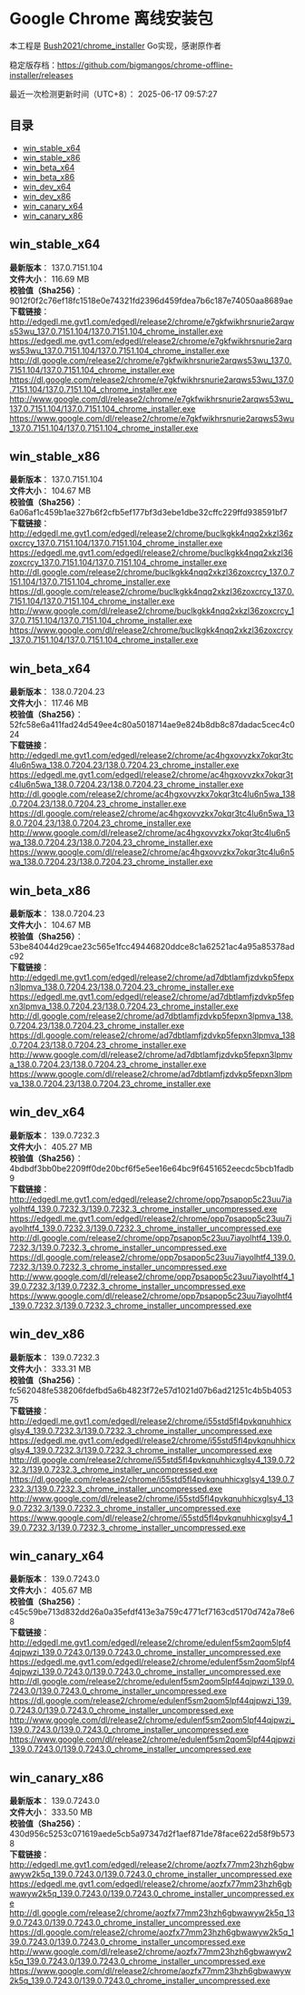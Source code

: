 # Google Chrome 离线安装包
本工程是 [Bush2021/chrome_installer](https://github.com/Bush2021/chrome_installer) Go实现，感谢原作者

稳定版存档：<https://github.com/bigmangos/chrome-offline-installer/releases>

最近一次检测更新时间（UTC+8）：
2025-06-17 09:57:27

## 目录
* [win_stable_x64](https://github.com/bigmangos/chrome-offline-installer?tab=readme-ov-file#win_stable_x64)
* [win_stable_x86](https://github.com/bigmangos/chrome-offline-installer?tab=readme-ov-file#win_stable_x86)
* [win_beta_x64](https://github.com/bigmangos/chrome-offline-installer?tab=readme-ov-file#win_beta_x64)
* [win_beta_x86](https://github.com/bigmangos/chrome-offline-installer?tab=readme-ov-file#win_beta_x86)
* [win_dev_x64](https://github.com/bigmangos/chrome-offline-installer?tab=readme-ov-file#win_dev_x64)
* [win_dev_x86](https://github.com/bigmangos/chrome-offline-installer?tab=readme-ov-file#win_dev_x86)
* [win_canary_x64](https://github.com/bigmangos/chrome-offline-installer?tab=readme-ov-file#win_canary_x64)
* [win_canary_x86](https://github.com/bigmangos/chrome-offline-installer?tab=readme-ov-file#win_canary_x86)

## win_stable_x64
**最新版本**： 137.0.7151.104  
**文件大小**： 116.69 MB  
**校验值（Sha256）**： 9012f0f2c76ef18fc1518e0e74321fd2396d459fdea7b6c187e74050aa8689ae  
**下载链接**：
http://edgedl.me.gvt1.com/edgedl/release2/chrome/e7gkfwikhrsnurie2arqws53wu_137.0.7151.104/137.0.7151.104_chrome_installer.exe
https://edgedl.me.gvt1.com/edgedl/release2/chrome/e7gkfwikhrsnurie2arqws53wu_137.0.7151.104/137.0.7151.104_chrome_installer.exe
http://dl.google.com/release2/chrome/e7gkfwikhrsnurie2arqws53wu_137.0.7151.104/137.0.7151.104_chrome_installer.exe
https://dl.google.com/release2/chrome/e7gkfwikhrsnurie2arqws53wu_137.0.7151.104/137.0.7151.104_chrome_installer.exe
http://www.google.com/dl/release2/chrome/e7gkfwikhrsnurie2arqws53wu_137.0.7151.104/137.0.7151.104_chrome_installer.exe
https://www.google.com/dl/release2/chrome/e7gkfwikhrsnurie2arqws53wu_137.0.7151.104/137.0.7151.104_chrome_installer.exe
## win_stable_x86
**最新版本**： 137.0.7151.104  
**文件大小**： 104.67 MB  
**校验值（Sha256）**： 6a06af1c459b1ae327b6f2cfb5ef177bf3d3ebe1dbe32cffc229ffd938591bf7  
**下载链接**：
http://edgedl.me.gvt1.com/edgedl/release2/chrome/buclkgkk4nqq2xkzl36zoxcrcy_137.0.7151.104/137.0.7151.104_chrome_installer.exe
https://edgedl.me.gvt1.com/edgedl/release2/chrome/buclkgkk4nqq2xkzl36zoxcrcy_137.0.7151.104/137.0.7151.104_chrome_installer.exe
http://dl.google.com/release2/chrome/buclkgkk4nqq2xkzl36zoxcrcy_137.0.7151.104/137.0.7151.104_chrome_installer.exe
https://dl.google.com/release2/chrome/buclkgkk4nqq2xkzl36zoxcrcy_137.0.7151.104/137.0.7151.104_chrome_installer.exe
http://www.google.com/dl/release2/chrome/buclkgkk4nqq2xkzl36zoxcrcy_137.0.7151.104/137.0.7151.104_chrome_installer.exe
https://www.google.com/dl/release2/chrome/buclkgkk4nqq2xkzl36zoxcrcy_137.0.7151.104/137.0.7151.104_chrome_installer.exe
## win_beta_x64
**最新版本**： 138.0.7204.23  
**文件大小**： 117.46 MB  
**校验值（Sha256）**： 52fc58e6a411fad24d549ee4c80a5018714ae9e824b8db8c87dadac5cec4c024  
**下载链接**：
http://edgedl.me.gvt1.com/edgedl/release2/chrome/ac4hgxovvzkx7okqr3tc4lu6n5wa_138.0.7204.23/138.0.7204.23_chrome_installer.exe
https://edgedl.me.gvt1.com/edgedl/release2/chrome/ac4hgxovvzkx7okqr3tc4lu6n5wa_138.0.7204.23/138.0.7204.23_chrome_installer.exe
http://dl.google.com/release2/chrome/ac4hgxovvzkx7okqr3tc4lu6n5wa_138.0.7204.23/138.0.7204.23_chrome_installer.exe
https://dl.google.com/release2/chrome/ac4hgxovvzkx7okqr3tc4lu6n5wa_138.0.7204.23/138.0.7204.23_chrome_installer.exe
http://www.google.com/dl/release2/chrome/ac4hgxovvzkx7okqr3tc4lu6n5wa_138.0.7204.23/138.0.7204.23_chrome_installer.exe
https://www.google.com/dl/release2/chrome/ac4hgxovvzkx7okqr3tc4lu6n5wa_138.0.7204.23/138.0.7204.23_chrome_installer.exe
## win_beta_x86
**最新版本**： 138.0.7204.23  
**文件大小**： 104.67 MB  
**校验值（Sha256）**： 53be84044d29cae23c565e1fcc49446820ddce8c1a62521ac4a95a85378adc92  
**下载链接**：
http://edgedl.me.gvt1.com/edgedl/release2/chrome/ad7dbtlamfjzdvkp5fepxn3lpmva_138.0.7204.23/138.0.7204.23_chrome_installer.exe
https://edgedl.me.gvt1.com/edgedl/release2/chrome/ad7dbtlamfjzdvkp5fepxn3lpmva_138.0.7204.23/138.0.7204.23_chrome_installer.exe
http://dl.google.com/release2/chrome/ad7dbtlamfjzdvkp5fepxn3lpmva_138.0.7204.23/138.0.7204.23_chrome_installer.exe
https://dl.google.com/release2/chrome/ad7dbtlamfjzdvkp5fepxn3lpmva_138.0.7204.23/138.0.7204.23_chrome_installer.exe
http://www.google.com/dl/release2/chrome/ad7dbtlamfjzdvkp5fepxn3lpmva_138.0.7204.23/138.0.7204.23_chrome_installer.exe
https://www.google.com/dl/release2/chrome/ad7dbtlamfjzdvkp5fepxn3lpmva_138.0.7204.23/138.0.7204.23_chrome_installer.exe
## win_dev_x64
**最新版本**： 139.0.7232.3  
**文件大小**： 405.27 MB  
**校验值（Sha256）**： 4bdbdf3bb0be2209ff0de20bcf6f5e5ee16e64bc9f6451652eecdc5bcb1fadb9  
**下载链接**：
http://edgedl.me.gvt1.com/edgedl/release2/chrome/opp7psapop5c23uu7iayolhtf4_139.0.7232.3/139.0.7232.3_chrome_installer_uncompressed.exe
https://edgedl.me.gvt1.com/edgedl/release2/chrome/opp7psapop5c23uu7iayolhtf4_139.0.7232.3/139.0.7232.3_chrome_installer_uncompressed.exe
http://dl.google.com/release2/chrome/opp7psapop5c23uu7iayolhtf4_139.0.7232.3/139.0.7232.3_chrome_installer_uncompressed.exe
https://dl.google.com/release2/chrome/opp7psapop5c23uu7iayolhtf4_139.0.7232.3/139.0.7232.3_chrome_installer_uncompressed.exe
http://www.google.com/dl/release2/chrome/opp7psapop5c23uu7iayolhtf4_139.0.7232.3/139.0.7232.3_chrome_installer_uncompressed.exe
https://www.google.com/dl/release2/chrome/opp7psapop5c23uu7iayolhtf4_139.0.7232.3/139.0.7232.3_chrome_installer_uncompressed.exe
## win_dev_x86
**最新版本**： 139.0.7232.3  
**文件大小**： 333.31 MB  
**校验值（Sha256）**： fc562048fe538206fdefbd5a6b4823f72e57d1021d07b6ad21251c4b5b405375  
**下载链接**：
http://edgedl.me.gvt1.com/edgedl/release2/chrome/i55std5fl4pvkqnuhhicxglsy4_139.0.7232.3/139.0.7232.3_chrome_installer_uncompressed.exe
https://edgedl.me.gvt1.com/edgedl/release2/chrome/i55std5fl4pvkqnuhhicxglsy4_139.0.7232.3/139.0.7232.3_chrome_installer_uncompressed.exe
http://dl.google.com/release2/chrome/i55std5fl4pvkqnuhhicxglsy4_139.0.7232.3/139.0.7232.3_chrome_installer_uncompressed.exe
https://dl.google.com/release2/chrome/i55std5fl4pvkqnuhhicxglsy4_139.0.7232.3/139.0.7232.3_chrome_installer_uncompressed.exe
http://www.google.com/dl/release2/chrome/i55std5fl4pvkqnuhhicxglsy4_139.0.7232.3/139.0.7232.3_chrome_installer_uncompressed.exe
https://www.google.com/dl/release2/chrome/i55std5fl4pvkqnuhhicxglsy4_139.0.7232.3/139.0.7232.3_chrome_installer_uncompressed.exe
## win_canary_x64
**最新版本**： 139.0.7243.0  
**文件大小**： 405.67 MB  
**校验值（Sha256）**： c45c59be713d832dd26a0a35efdf413e3a759c4771cf7163cd5170d742a78e68  
**下载链接**：
http://edgedl.me.gvt1.com/edgedl/release2/chrome/edulenf5sm2qom5lpf44qjpwzi_139.0.7243.0/139.0.7243.0_chrome_installer_uncompressed.exe
https://edgedl.me.gvt1.com/edgedl/release2/chrome/edulenf5sm2qom5lpf44qjpwzi_139.0.7243.0/139.0.7243.0_chrome_installer_uncompressed.exe
http://dl.google.com/release2/chrome/edulenf5sm2qom5lpf44qjpwzi_139.0.7243.0/139.0.7243.0_chrome_installer_uncompressed.exe
https://dl.google.com/release2/chrome/edulenf5sm2qom5lpf44qjpwzi_139.0.7243.0/139.0.7243.0_chrome_installer_uncompressed.exe
http://www.google.com/dl/release2/chrome/edulenf5sm2qom5lpf44qjpwzi_139.0.7243.0/139.0.7243.0_chrome_installer_uncompressed.exe
https://www.google.com/dl/release2/chrome/edulenf5sm2qom5lpf44qjpwzi_139.0.7243.0/139.0.7243.0_chrome_installer_uncompressed.exe
## win_canary_x86
**最新版本**： 139.0.7243.0  
**文件大小**： 333.50 MB  
**校验值（Sha256）**： 430d956c5253c071619aede5cb5a97347d2f1aef871de78face622d58f9b5738  
**下载链接**：
http://edgedl.me.gvt1.com/edgedl/release2/chrome/aozfx77mm23hzh6gbwawyw2k5q_139.0.7243.0/139.0.7243.0_chrome_installer_uncompressed.exe
https://edgedl.me.gvt1.com/edgedl/release2/chrome/aozfx77mm23hzh6gbwawyw2k5q_139.0.7243.0/139.0.7243.0_chrome_installer_uncompressed.exe
http://dl.google.com/release2/chrome/aozfx77mm23hzh6gbwawyw2k5q_139.0.7243.0/139.0.7243.0_chrome_installer_uncompressed.exe
https://dl.google.com/release2/chrome/aozfx77mm23hzh6gbwawyw2k5q_139.0.7243.0/139.0.7243.0_chrome_installer_uncompressed.exe
http://www.google.com/dl/release2/chrome/aozfx77mm23hzh6gbwawyw2k5q_139.0.7243.0/139.0.7243.0_chrome_installer_uncompressed.exe
https://www.google.com/dl/release2/chrome/aozfx77mm23hzh6gbwawyw2k5q_139.0.7243.0/139.0.7243.0_chrome_installer_uncompressed.exe
